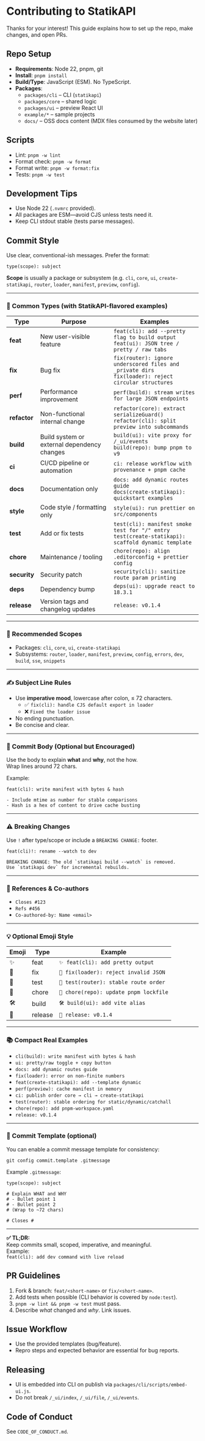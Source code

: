 # Contributing to StatikAPI

Thanks for your interest! This guide explains how to set up the repo, make changes, and open PRs.

## Repo Setup

- **Requirements**: Node 22, pnpm, git
- **Install**: `pnpm install`
- **Build/Type**: JavaScript (ESM). No TypeScript.
- **Packages**:
  - `packages/cli` – CLI (`statikapi`)
  - `packages/core` – shared logic
  - `packages/ui` – preview React UI
  - `example/*` – sample projects
  - `docs/` – OSS docs content (MDX files consumed by the website later)

## Scripts

- Lint: `pnpm -w lint`
- Format check: `pnpm -w format`
- Format write: `pnpm -w format:fix`
- Tests: `pnpm -w test`

## Development Tips

- Use Node 22 (`.nvmrc` provided).
- All packages are ESM—avoid CJS unless tests need it.
- Keep CLI stdout stable (tests parse messages).

## Commit Style

Use clear, conventional-ish messages. Prefer the format:

```
type(scope): subject
```

**Scope** is usually a package or subsystem (e.g. `cli`, `core`, `ui`, `create-statikapi`, `router`, `loader`, `manifest`, `preview`, `config`).

---

### 🧱 Common Types (with StatikAPI-flavored examples)

| Type         | Purpose                                     | Examples                                                                                               |
| ------------ | ------------------------------------------- | ------------------------------------------------------------------------------------------------------ |
| **feat**     | New user-visible feature                    | `feat(cli): add --pretty flag to build output`<br>`feat(ui): JSON tree / pretty / raw tabs`            |
| **fix**      | Bug fix                                     | `fix(router): ignore underscored files and _private dirs`<br>`fix(loader): reject circular structures` |
| **perf**     | Performance improvement                     | `perf(build): stream writes for large JSON endpoints`                                                  |
| **refactor** | Non-functional internal change              | `refactor(core): extract serializeGuard()`<br>`refactor(cli): split preview into subcommands`          |
| **build**    | Build system or external dependency changes | `build(ui): vite proxy for /_ui/events`<br>`build(repo): bump pnpm to v9`                              |
| **ci**       | CI/CD pipeline or automation                | `ci: release workflow with provenance + pnpm cache`                                                    |
| **docs**     | Documentation only                          | `docs: add dynamic routes guide`<br>`docs(create-statikapi): quickstart examples`                      |
| **style**    | Code style / formatting only                | `style(ui): run prettier on src/components`                                                            |
| **test**     | Add or fix tests                            | `test(cli): manifest smoke test for "/" entry`<br>`test(create-statikapi): scaffold dynamic template`  |
| **chore**    | Maintenance / tooling                       | `chore(repo): align .editorconfig + prettier config`                                                   |
| **security** | Security patch                              | `security(cli): sanitize route param printing`                                                         |
| **deps**     | Dependency bump                             | `deps(ui): upgrade react to 18.3.1`                                                                    |
| **release**  | Version tags and changelog updates          | `release: v0.1.4`                                                                                      |

---

### 🎯 Recommended Scopes

- Packages: `cli`, `core`, `ui`, `create-statikapi`
- Subsystems: `router`, `loader`, `manifest`, `preview`, `config`, `errors`, `dev`, `build`, `sse`, `snippets`

---

### ✍️ Subject Line Rules

- Use **imperative mood**, lowercase after colon, ≤ 72 characters.
  - ✅ `fix(cli): handle CJS default export in loader`
  - ❌ `Fixed the loader issue`
- No ending punctuation.
- Be concise and clear.

---

### 📄 Commit Body (Optional but Encouraged)

Use the body to explain **what** and **why**, not the how.  
Wrap lines around 72 chars.

Example:

```
feat(cli): write manifest with bytes & hash

- Include mtime as number for stable comparisons
- Hash is a hex of content to drive cache busting
```

---

### ⚠️ Breaking Changes

Use `!` after type/scope or include a `BREAKING CHANGE:` footer.

```
feat(cli)!: rename --watch to dev

BREAKING CHANGE: The old `statikapi build --watch` is removed.
Use `statikapi dev` for incremental rebuilds.
```

---

### 🔗 References & Co-authors

- `Closes #123`
- `Refs #456`
- `Co-authored-by: Name <email>`

---

### 💡 Optional Emoji Style

| Emoji | Type    | Example                                |
| ----- | ------- | -------------------------------------- |
| ✨    | feat    | `✨ feat(cli): add pretty output`      |
| 🐛    | fix     | `🐛 fix(loader): reject invalid JSON`  |
| 🧪    | test    | `🧪 test(router): stable route order`  |
| 🔧    | chore   | `🔧 chore(repo): update pnpm lockfile` |
| 🛠️    | build   | `🛠️ build(ui): add vite alias`         |
| 🚀    | release | `🚀 release: v0.1.4`                   |

---

### 📚 Compact Real Examples

- `cli(build): write manifest with bytes & hash`
- `ui: pretty/raw toggle + copy button`
- `docs: add dynamic routes guide`
- `fix(loader): error on non-finite numbers`
- `feat(create-statikapi): add --template dynamic`
- `perf(preview): cache manifest in memory`
- `ci: publish order core → cli → create-statikapi`
- `test(router): stable ordering for static/dynamic/catchall`
- `chore(repo): add pnpm-workspace.yaml`
- `release: v0.1.4`

---

### 🧩 Commit Template (optional)

You can enable a commit message template for consistency:

```
git config commit.template .gitmessage
```

Example `.gitmessage`:

```
type(scope): subject

# Explain WHAT and WHY
# - Bullet point 1
# - Bullet point 2
# (Wrap to ~72 chars)

# Closes #
```

---

**✅ TL;DR:**  
Keep commits small, scoped, imperative, and meaningful.  
Example:  
`feat(cli): add dev command with live reload`

## PR Guidelines

1. Fork & branch: `feat/<short-name>` or `fix/<short-name>`.
2. Add tests when possible (CLI behavior is covered by `node:test`).
3. `pnpm -w lint && pnpm -w test` must pass.
4. Describe _what_ changed and _why_. Link issues.

## Issue Workflow

- Use the provided templates (bug/feature).
- Repro steps and expected behavior are essential for bug reports.

## Releasing

- UI is embedded into CLI on publish via `packages/cli/scripts/embed-ui.js`.
- Do not break `/_ui/index`, `/_ui/file`, `/_ui/events`.

## Code of Conduct

See `CODE_OF_CONDUCT.md`.
